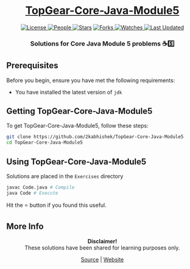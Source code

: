 <div align = "center">

<h1><a href="https://2kabhishek.github.io/TopGear-Core-Java-Module5">TopGear-Core-Java-Module5</a></h1>

<a href="https://github.com/2KAbhishek/TopGear-Core-Java-Module5/blob/main/LICENSE">
<img alt="License" src="https://img.shields.io/github/license/2kabhishek/TopGear-Core-Java-Module5?style=flat&color=eee&label="> </a>

<a href="https://github.com/2KAbhishek/TopGear-Core-Java-Module5/graphs/contributors">
<img alt="People" src="https://img.shields.io/github/contributors/2kabhishek/TopGear-Core-Java-Module5?style=flat&color=ffaaf2&label=People"> </a>

<a href="https://github.com/2KAbhishek/TopGear-Core-Java-Module5/stargazers">
<img alt="Stars" src="https://img.shields.io/github/stars/2kabhishek/TopGear-Core-Java-Module5?style=flat&color=98c379&label=Stars"></a>

<a href="https://github.com/2KAbhishek/TopGear-Core-Java-Module5/network/members">
<img alt="Forks" src="https://img.shields.io/github/forks/2kabhishek/TopGear-Core-Java-Module5?style=flat&color=66a8e0&label=Forks"> </a>

<a href="https://github.com/2KAbhishek/TopGear-Core-Java-Module5/watchers">
<img alt="Watches" src="https://img.shields.io/github/watchers/2kabhishek/TopGear-Core-Java-Module5?style=flat&color=f5d08b&label=Watches"> </a>

<a href="https://github.com/2KAbhishek/TopGear-Core-Java-Module5/pulse">
<img alt="Last Updated" src="https://img.shields.io/github/last-commit/2kabhishek/TopGear-Core-Java-Module5?style=flat&color=e06c75&label="> </a>

<h3>Solutions for Core Java Module 5 problems ☕5️⃣</h3>

</div>

## Prerequisites

Before you begin, ensure you have met the following requirements:

- You have installed the latest version of `jdk`

## Getting TopGear-Core-Java-Module5

To get TopGear-Core-Java-Module5, follow these steps:

```bash
git clone https://github.com/2kabhishek/TopGear-Core-Java-Module5
cd TopGear-Core-Java-Module5
```

## Using TopGear-Core-Java-Module5

Solutions are placed in the `Exercises` directory

```bash
javac Code.java # Compile
java Code # Execute
```

Hit the ⭐ button if you found this useful.

## More Info

<div align="center">

<strong>Disclaimer!</strong><br>
These solutions have been shared for learning purposes only. <br>

<a href="https://github.com/2KAbhishek/TopGear-Core-Java-Module5">Source</a> |
<a href="https://2kabhishek.github.io/TopGear-Core-Java-Module5">Website</a>

</div>
